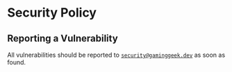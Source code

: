 # Security Policy

## Reporting a Vulnerability

All vulnerabilities should be reported to [`security@gaminggeek.dev`](mailto:security@gaminggeek.dev) as soon as found.

